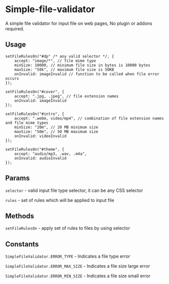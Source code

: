 # Simple-file-validator

A simple file validator for input file on web pages, No plugin or addons required.

## Usage

	setFileRulesOn("#dp" /* any valid selector */, {
		accept: "image/*", // file mime type
		minSize: 10000, // minimum file size in bytes is 10000 bytes
		maxSize: "50k", // maximum file size is 50KB
		onInvalid: imageInvalid // function to be called when file error occurs
	});

	setFileRulesOn("#cover", {
		accept: ".jpg, .jpeg", // file extension names
		onInvalid: imageInvalid
	});

	setFileRulesOn("#intro", {
		accept: ".webm, video/mp4", // combination of file extension names and file mime types
		minSize: "20m", // 20 MB minimum size
		maxSize: "50m", // 50 MB maximum size
		onInvalid: videoInvalid
	});

	setFileRulesOn("#theme", { 
		accept: "audio/mp3, .wav, .m4a", 
		onInvalid: audioInvalid
	});

## Params

`selector` - valid input file type selector, it can be any CSS selector

`rules` - set of rules which will be applied to input file

## Methods

`setFileRulesOn` - apply set of rules to files by using selector

## Constants

`SimpleFileValidator.ERROR_TYPE` - Indicates a file type error

`SimpleFileValidator.ERROR_MAX_SIZE` - Indicates a file size large error

`SimpleFileValidator.ERROR_MIN_SIZE` - Indicates a file size small error
